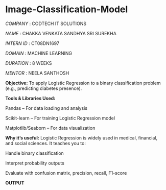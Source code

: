 # Image-Classification-Model

*COMPANY* :  CODTECH IT SOLUTIONS

*NAME*  : CHAKKA VENKATA SANDHYA SRI SUREKHA

*INTERN ID* : CT08DN1697

*DOMAIN* : MACHINE LEARNING

*DURATION* : 8 WEEKS

*MENTOR* : NEELA SANTHOSH

**Objective:**
To apply Logistic Regression to a binary classification problem (e.g., predicting diabetes presence).

**Tools & Libraries Used:**

Pandas – For data loading and analysis

Scikit-learn – For training Logistic Regression model

Matplotlib/Seaborn – For data visualization

**Why it’s useful:**
Logistic Regression is widely used in medical, financial, and social sciences. It teaches you to:

Handle binary classification

Interpret probability outputs

Evaluate with confusion matrix, precision, recall, F1-score

**OUTPUT**

